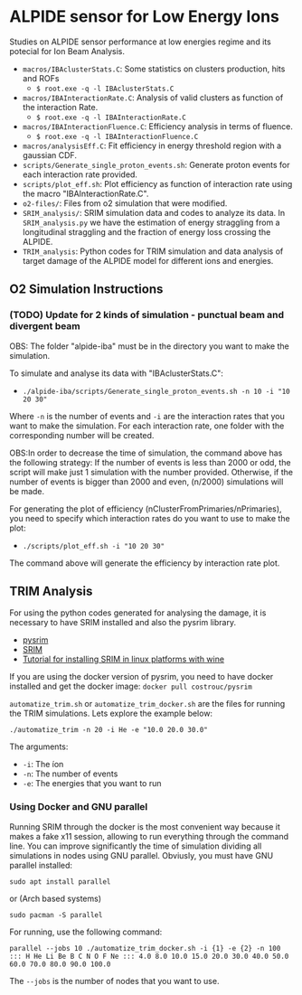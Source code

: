 # ALPIDE sensor for Low Energy Ions 

Studies on ALPIDE sensor performance at low energies regime and its potecial for Ion Beam Analysis.

* `macros/IBAclusterStats.C`: Some statistics on clusters production, hits and ROFs
  * `$ root.exe -q -l IBAclusterStats.C`
* `macros/IBAInteractionRate.C`: Analysis of valid clusters as function of the interaction Rate.
  * `$ root.exe -q -l IBAInteractionRate.C`
* `macros/IBAInteractionFluence.C`:  Efficiency analysis in terms of fluence.
  * `$ root.exe -q -l IBAInteractionFluence.C`
* `macros/analysisEff.C`: Fit efficiency in energy threshold region with a gaussian CDF.
* `scripts/Generate_single_proton_events.sh`: Generate proton events for each interaction rate provided.
* `scripts/plot_eff.sh`: Plot efficiency as function of interaction rate using the macro "IBAInteractionRate.C".
* `o2-files/`: Files from o2 simulation that were modified. 
* `SRIM_analysis/`: SRIM simulation data and codes to analyze its data. In `SRIM_analysis.py` we have the estimation of energy straggling from a longitudinal straggling and the fraction of energy loss crossing the ALPIDE.
* `TRIM_analysis`: Python codes for TRIM simulation and data analysis of target damage of the ALPIDE model for different ions and energies.

## O2 Simulation Instructions

###  (TODO) Update for 2 kinds of simulation - punctual beam and divergent beam

OBS: The folder "alpide-iba" must be in the directory you want to make the simulation.

To simulate and analyse its data with "IBAclusterStats.C":
* `./alpide-iba/scripts/Generate_single_proton_events.sh -n 10 -i "10 20 30"`

Where `-n` is the number of events and `-i` are the interaction rates that you want to make the simulation. For each interaction rate, one folder with the corresponding number will be created. 

OBS:In order to decrease the time of simulation, the command above has the following strategy: If the number of events is less than 2000 or odd, the script will make just 1 simulation with the number provided. Otherwise, if the number of events is bigger than 2000 and even, (n/2000) simulations will be made. 

For generating the plot of efficiency (nClusterFromPrimaries/nPrimaries), you need to specify which interaction rates do you want to use to make the plot:

* `./scripts/plot_eff.sh -i "10 20 30"`

The command above will generate the efficiency by interaction rate plot.

## TRIM Analysis

For using the python codes generated for analysing the damage, it is necessary to have SRIM installed and also the pysrim library.
* [pysrim](https://pypi.org/project/pysrim/)
* [SRIM](http://srim.org/)
* [Tutorial for installing SRIM in linux platforms with wine](https://www.researchgate.net/publication/324329665_Installing_SRIM_2013_on_linuxmint_mate)

If you are using the docker version of pysrim, you need to have docker installed and get the docker image:
`docker pull costrouc/pysrim`

`automatize_trim.sh` or `automatize_trim_docker.sh` are the files for running the TRIM simulations. Lets explore the example below:

`./automatize_trim -n 20 -i He -e "10.0 20.0 30.0"`

The arguments:
* `-i`: The íon
* `-n`: The number of events
* `-e`: The energies that you want to run

### Using Docker and GNU parallel

Running SRIM through the docker is the most convenient way because it makes a fake x11 session, allowing to run everything through the command line. You can improve significantly the time of simulation dividing all simulations in nodes using GNU parallel. Obviusly, you must have GNU parallel installed:

`sudo apt install parallel`

or (Arch based systems)

`sudo pacman -S parallel`

For running, use the following command:

`parallel --jobs 10 ./automatize_trim_docker.sh -i {1} -e {2} -n 100 ::: H He Li Be B C N O F Ne ::: 4.0 8.0 10.0 15.0 20.0 30.0 40.0 50.0 60.0 70.0 80.0 90.0 100.0`

The `--jobs` is the number of nodes that you want to use.
